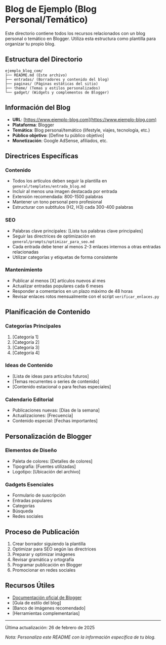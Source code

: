 # Blog de Ejemplo (Blog Personal/Temático)

Este directorio contiene todos los recursos relacionados con un blog personal o temático en Blogger. Utiliza esta estructura como plantilla para organizar tu propio blog.

## Estructura del Directorio

```
ejemplo_blog_com/
├── README.md (Este archivo)
├── entradas/ (Borradores y contenido del blog)
├── paginas/ (Páginas estáticas del sitio)
├── theme/ (Temas y estilos personalizados)
└── gadget/ (Widgets y complementos de Blogger)
```

## Información del Blog

- **URL**: [https://www.ejemplo-blog.com](https://www.ejemplo-blog.com)
- **Plataforma**: Blogger
- **Temática**: Blog personal/temático (lifestyle, viajes, tecnología, etc.)
- **Público objetivo**: [Define tu público objetivo]
- **Monetización**: Google AdSense, afiliados, etc.

## Directrices Específicas

### Contenido

- Todos los artículos deben seguir la plantilla en `general/templates/entrada_blog.md`
- Incluir al menos una imagen destacada por entrada
- Extensión recomendada: 800-1500 palabras
- Mantener un tono personal pero profesional
- Estructurar con subtítulos (H2, H3) cada 300-400 palabras

### SEO

- Palabras clave principales: [Lista tus palabras clave principales]
- Seguir las directrices de optimización en `general/prompts/optimizar_para_seo.md`
- Cada entrada debe tener al menos 2-3 enlaces internos a otras entradas relacionadas
- Utilizar categorías y etiquetas de forma consistente

### Mantenimiento

- Publicar al menos [X] artículos nuevos al mes
- Actualizar entradas populares cada 6 meses
- Responder a comentarios en un plazo máximo de 48 horas
- Revisar enlaces rotos mensualmente con el script `verificar_enlaces.py`

## Planificación de Contenido

### Categorías Principales
1. [Categoría 1]
2. [Categoría 2]
3. [Categoría 3]
4. [Categoría 4]

### Ideas de Contenido
- [Lista de ideas para artículos futuros]
- [Temas recurrentes o series de contenido]
- [Contenido estacional o para fechas especiales]

### Calendario Editorial
- Publicaciones nuevas: [Días de la semana]
- Actualizaciones: [Frecuencia]
- Contenido especial: [Fechas importantes]

## Personalización de Blogger

### Elementos de Diseño
- Paleta de colores: [Detalles de colores]
- Tipografía: [Fuentes utilizadas]
- Logotipo: [Ubicación del archivo]

### Gadgets Esenciales
- Formulario de suscripción
- Entradas populares
- Categorías
- Búsqueda
- Redes sociales

## Proceso de Publicación

1. Crear borrador siguiendo la plantilla
2. Optimizar para SEO según las directrices
3. Preparar y optimizar imágenes
4. Revisar gramática y ortografía
5. Programar publicación en Blogger
6. Promocionar en redes sociales

## Recursos Útiles

- [Documentación oficial de Blogger](https://support.google.com/blogger)
- [Guía de estilo del blog]
- [Banco de imágenes recomendado]
- [Herramientas complementarias]

---

Última actualización: 26 de febrero de 2025

*Nota: Personaliza este README con la información específica de tu blog.*